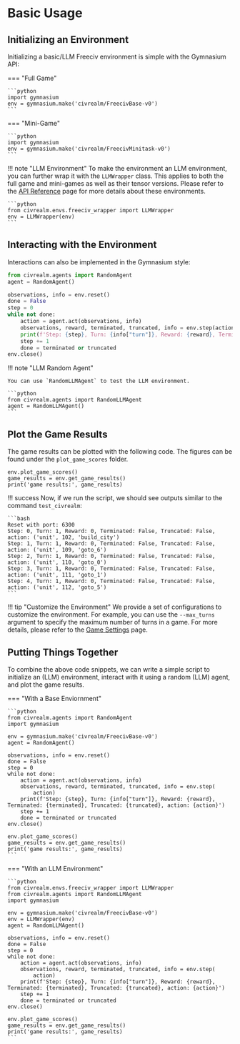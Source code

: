 # Basic Usage

## Initializing an Environment

Initializing a basic/LLM Freeciv environment is simple with the Gymnasium API:

=== "Full Game"

    ```python
    import gymnasium
    env = gymnasium.make('civrealm/FreecivBase-v0')
    ```

=== "Mini-Game"

    ```python
    import gymnasium
    env = gymnasium.make('civrealm/FreecivMinitask-v0')
    ```

!!! note "LLM Environment"
    To make the environment an LLM environment, you can further wrap it with the `LLMWrapper` class. This applies to both the full game and mini-games as well as their tensor versions. Please refer to the [API Reference](../api_reference/environments.md) page for more details about these environments.

    ```python
    from civrealm.envs.freeciv_wrapper import LLMWrapper
    env = LLMWrapper(env)
    ```

## Interacting with the Environment

Interactions can also be implemented in the Gymnasium style:

```python
from civrealm.agents import RandomAgent
agent = RandomAgent()

observations, info = env.reset()
done = False
step = 0
while not done:
    action = agent.act(observations, info)
    observations, reward, terminated, truncated, info = env.step(action)
    print(f'Step: {step}, Turn: {info["turn"]}, Reward: {reward}, Terminated: {terminated}, Truncated: {truncated}, action: {action}')
    step += 1
    done = terminated or truncated
env.close()
```

!!! note "LLM Random Agent"

    You can use `RandomLLMAgent` to test the LLM environment.

    ```python
    from civrealm.agents import RandomLLMAgent
    agent = RandomLLMAgent()
    ```

## Plot the Game Results

The game results can be plotted with the following code. The figures can be found under the `plot_game_scores` folder.

```{ .python .select }
env.plot_game_scores()
game_results = env.get_game_results()
print('game results:', game_results)
```

!!! success
    Now, if we run the script, we should see outputs similar to the command `test_civrealm`:

    ```bash
    Reset with port: 6300
    Step: 0, Turn: 1, Reward: 0, Terminated: False, Truncated: False, action: ('unit', 102, 'build_city')
    Step: 1, Turn: 1, Reward: 0, Terminated: False, Truncated: False, action: ('unit', 109, 'goto_6')
    Step: 2, Turn: 1, Reward: 0, Terminated: False, Truncated: False, action: ('unit', 110, 'goto_0')
    Step: 3, Turn: 1, Reward: 0, Terminated: False, Truncated: False, action: ('unit', 111, 'goto_1')
    Step: 4, Turn: 1, Reward: 0, Terminated: False, Truncated: False, action: ('unit', 112, 'goto_5')
    ```

!!! tip "Customize the Environment"
    We provide a set of configurations to customize the environment. For example, you can use the `--max_turns` argument to specify the maximum number of turns in a game. For more details, please refer to the [Game Settings](../advanced_materials/game_settings.md) page.

## Putting Things Together

To combine the above code snippets, we can write a simple script to initialize an (LLM) environment, interact with it using a random (LLM) agent, and plot the game results.

=== "With a Base Enviornment"

    ```python
    from civrealm.agents import RandomAgent
    import gymnasium

    env = gymnasium.make('civrealm/FreecivBase-v0')
    agent = RandomAgent()

    observations, info = env.reset()
    done = False
    step = 0
    while not done:
        action = agent.act(observations, info)
        observations, reward, terminated, truncated, info = env.step(
            action)
        print(f'Step: {step}, Turn: {info["turn"]}, Reward: {reward}, Terminated: {terminated}, Truncated: {truncated}, action: {action}')
        step += 1
        done = terminated or truncated
    env.close()

    env.plot_game_scores()
    game_results = env.get_game_results()
    print('game results:', game_results)
    ```

=== "With an LLM Environment"

    ```python
    from civrealm.envs.freeciv_wrapper import LLMWrapper
    from civrealm.agents import RandomLLMAgent
    import gymnasium

    env = gymnasium.make('civrealm/FreecivBase-v0')
    env = LLMWrapper(env)
    agent = RandomLLMAgent()

    observations, info = env.reset()
    done = False
    step = 0
    while not done:
        action = agent.act(observations, info)
        observations, reward, terminated, truncated, info = env.step(
            action)
        print(f'Step: {step}, Turn: {info["turn"]}, Reward: {reward}, Terminated: {terminated}, Truncated: {truncated}, action: {action}')
        step += 1
        done = terminated or truncated
    env.close()

    env.plot_game_scores()
    game_results = env.get_game_results()
    print('game results:', game_results)
    ```
